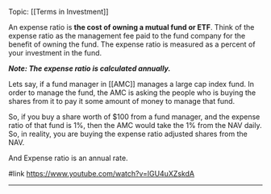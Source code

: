 Topic: [[Terms in Investment]]

An expense ratio is **the cost of owning a mutual fund or ETF**. Think of the expense ratio as the management fee paid to the fund company for the benefit of owning the fund. The expense ratio is measured as a percent of your investment in the fund.

***Note: The expense ratio is calculated annually.***

Lets say, if a fund manager in [[AMC]] manages a large cap index fund. In order to manage the fund, the AMC is asking the people who is buying the shares from it to pay it some amount of money to manage that fund. 

So, if you buy a share worth of $100 from a fund manager, and the expense ratio of that fund is 1%, then the AMC would take the 1% from the NAV daily. So, in reality, you are buying the expense ratio adjusted shares from the NAV.

And Expense ratio is an annual rate. 


#link https://www.youtube.com/watch?v=lGU4uXZskdA

---
